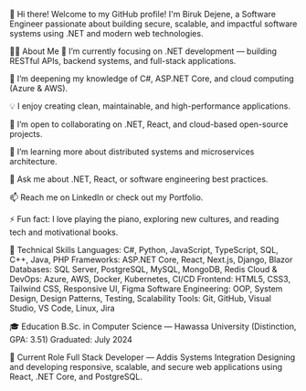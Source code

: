 👋 Hi there!
Welcome to my GitHub profile!
I'm Biruk Dejene, a Software Engineer passionate about building secure, scalable, and impactful software systems using .NET and modern web technologies.

👨‍💻 About Me
🔭 I’m currently focusing on .NET development — building RESTful APIs, backend systems, and full-stack applications.

🌱 I’m deepening my knowledge of C#, ASP.NET Core, and cloud computing (Azure & AWS).

💡 I enjoy creating clean, maintainable, and high-performance applications.

👯 I’m open to collaborating on .NET, React, and cloud-based open-source projects.

🤔 I’m learning more about distributed systems and microservices architecture.

💬 Ask me about .NET, React, or software engineering best practices.

📫 Reach me on LinkedIn or check out my Portfolio.

⚡ Fun fact: I love playing the piano, exploring new cultures, and reading tech and motivational books.

🧰 Technical Skills
Languages: C#, Python, JavaScript, TypeScript, SQL, C++, Java, PHP
Frameworks: ASP.NET Core, React, Next.js, Django, Blazor
Databases: SQL Server, PostgreSQL, MySQL, MongoDB, Redis
Cloud & DevOps: Azure, AWS, Docker, Kubernetes, CI/CD
Frontend: HTML5, CSS3, Tailwind CSS, Responsive UI, Figma
Software Engineering: OOP, System Design, Design Patterns, Testing, Scalability
Tools: Git, GitHub, Visual Studio, VS Code, Linux, Jira

🎓 Education
B.Sc. in Computer Science — Hawassa University (Distinction, GPA: 3.51)
Graduated: July 2024

💼 Current Role
Full Stack Developer — Addis Systems Integration
Designing and developing responsive, scalable, and secure web applications using React, .NET Core, and PostgreSQL.
